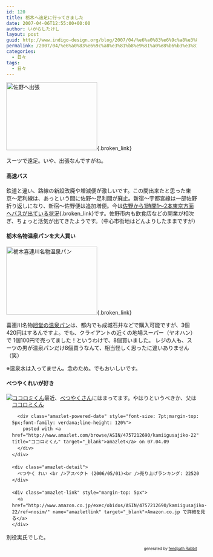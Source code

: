 ```yaml
---
id: 120
title: 栃木へ遠足に行ってきました
date: 2007-04-06T12:55:00+00:00
author: いがらしたけし
layout: post
guid: http://www.indigo-design.org/blog/2007/04/%e6%a0%83%e6%9c%a8%e3%81%b8%e9%81%a0%e8%b6%b3%e3%81%ab%e8%a1%8c%e3%81%a3%e3%81%a6%e3%81%8d%e3%81%be%e3%81%97%e3%81%9f/
permalink: /2007/04/%e6%a0%83%e6%9c%a8%e3%81%b8%e9%81%a0%e8%b6%b3%e3%81%ab%e8%a1%8c%e3%81%a3%e3%81%a6%e3%81%8d%e3%81%be%e3%81%97%e3%81%9f/
categories:
  - 日々
tags:
  - 日々
---
```

[<img src="http://photozou.jp/pub/767/120767/photo/2903035.jpg" alt="佐野へ出張" height="179" width="240" />](http://photozou.jp/photo/show/120767/2903035){.broken_link}

スーツで遠足。いや、出張なんですがね。

#### 高速バス

鉄道と違い、路線の新設改廃や増減便が激しいです。この間出来たと思った東京〜足利線は、あっという間に佐野〜足利間が廃止。新宿〜宇都宮線は一部佐野折り返しになり、新宿〜佐野便は追加増便。今は[佐野から1時間1〜2本東京方面へバスが出ている状況](http://www.jrbuskanto.co.jp/mn/cotimep01.cfm?pa=1&pb=1&pc=j0010421&pd=0&st=1){.broken_link}です。佐野市内も飲食店などの開業が相次ぎ、ちょっと活気が出てきたようです。（中心市街地はどんよりしたままですが）

#### 栃木名物温泉パンを大人買い

[<img src="http://photozou.jp/pub/767/120767/photo/2903036.jpg" alt="栃木喜連川名物温泉パン" height="179" width="240" />](http://photozou.jp/photo/show/120767/2903036){.broken_link}

喜連川名物[旭堂の温泉パン](http://www.onsenpan.co.jp/)は、都内でも成城石井などで購入可能ですが、3個420円はするんですよ。でも、クライアントの近くの地場スーパー（ヤオハン）で 1個100円で売ってました！というわけで、8個買いました。 レジの人も、スーツの男が温泉パンだけ8個買うなんて、相当怪しく思ったに違いありません（笑） 

※温泉水は入ってません。念のため。でもおいしいです。</p> 

#### べつやくれいが好き

<div class="amazlet-box" style="margin-bottom: 0px">
  <div class="amazlet-image" style="float: left">
    <a href="http://www.amazon.co.jp/exec/obidos/ASIN/4757212690/kamiigusajiko-22/ref=nosim/" name="amazletlink" target="_blank"><img src="http://images-jp.amazon.com/images/P/4757212690.09.MZZZZZZZ.jpg" alt="ココロミくん" style="border: medium none" /></a>
  </div>
  
  <div class="amazlet-info" style="float: left;margin-left: 15px;line-height: 120%">
    <div class="amazlet-name" style="margin-bottom: 10px;line-height: 120%">
      <a href="http://www.amazon.co.jp/exec/obidos/ASIN/4757212690/kamiigusajiko-22/ref=nosim/" name="amazletlink" target="_blank">ココロミくん</a> 
      
      <div class="amazlet-powered-date" style="font-size: 7pt;margin-top: 5px;font-family: verdana;line-height: 120%">
        posted with <a href="http://www.amazlet.com/browse/ASIN/4757212690/kamiigusajiko-22" title="ココロミくん" target="_blank">amazlet</a> on 07.04.09
      </div>
    </div>
    
    <div class="amazlet-detail">
      べつやく れい <br />アスペクト (2006/05/01)<br />売り上げランキング: 22520
    </div>
    
    <div class="amazlet-link" style="margin-top: 5px">
      <a href="http://www.amazon.co.jp/exec/obidos/ASIN/4757212690/kamiigusajiko-22/ref=nosim/" name="amazletlink" target="_blank">Amazon.co.jp で詳細を見る</a>
    </div>
  </div>
  
  <div class="amazlet-footer" style="clear: left">
  </div>
</div>

最近、[べつやくさん](http://portal.nifty.com/)にはまってます。やはりというべきか、父は別役実氏でした。

<div style="text-align: right;font-size: 10px">
  &nbsp;&nbsp;<span>generated by <a href="http://feedpath.jp" title="feedpath Rabbit" target="_blank">feedpath Rabbit</a></span>
</div>
